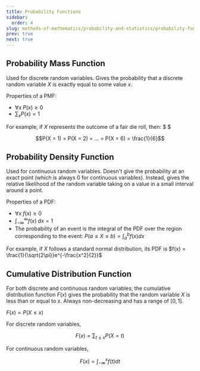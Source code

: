 ```yaml
---
title: Probability Functions
sidebar:
  order: 4
slug: methods-of-mathematics/probability-and-statistics/probability-functions
prev: true
next: true
---
```


## Probability Mass Function

Used for discrete random variables. Gives the probability that a discrete random variable $X$ is exactly equal to some value $x$.

Properties of a PMF:
- $\forall x\;P(x) \geq 0$
- $\sum_{x} P(x) = 1$

For example, if $X$ represents the outcome of a fair die roll, then: $ $

```math
P(X = 1) = P(X = 2) = ... = P(X = 6) = \frac{1}{6}
```

## Probability Density Function

Used for continuous random variables. Doesn't give the probability at an exact point (which is always 0 for continuous variables). Instead, gives the relative likelihood of the random variable taking on a value in a small interval around a point.

Properties of a PDF:
- $\forall x\; f(x) \geq 0$
- $\int_{-\infty}^{\infty} f(x)\; \text{d}x = 1$
- The probability of an event is the integral of the PDF over the region corresponding to the event: $P(a \leq X \leq b) = \int_{a}^{b} f(x) dx$

For example, if $X$ follows a standard normal distribution, its PDF is $f(x) = \frac{1}{\sqrt{2\pi}}e^{-\frac{x^2}{2}}$

## Cumulative Distribution Function

For both discrete and continuous random variables, the cumulative distribution function $F(x)$ gives the probability that the random variable $X$ is less than or equal to $x$. Always non-decreasing and has a range of $[0,1]$.

$F(x) = P(X \leq x)$

For discrete random variables,

```math
F(x) = \sum_{t \leq x} P(X = t)
```

For continuous random variables,

```math
F(x) = \int_{-\infty}^{x} f(t) dt
```
